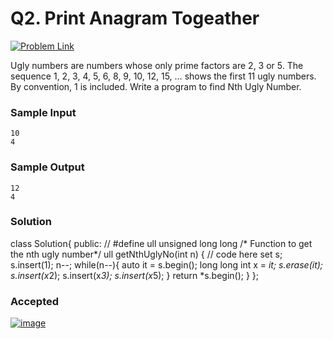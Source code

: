 # Q2. Print Anagram Togeather  
[![Problem Link](https://img.shields.io/badge/GeeksforGeeks-298D46?style=for-the-badge&logo=geeksforgeeks&logoColor=white)](https://practice.geeksforgeeks.org/problems/print-anagrams-together/1/#)

Ugly numbers are numbers whose only prime factors are 2, 3 or 5. The sequence 1, 2, 3, 4, 5, 6, 8, 9, 10, 12, 15, … shows the first 11 ugly numbers. By convention, 1 is included. Write a program to find Nth Ugly Number.

### Sample Input
```
10
4
```
### Sample Output
```
12
4 
```
### Solution 
class Solution{
public:	
	// #define ull unsigned long long
	/* Function to get the nth ugly number*/
	ull getNthUglyNo(int n) {
	    // code here
	   set <long long int> s;
	   s.insert(1);
	   n--;
	   while(n--){
	       auto it = s.begin();
	       long long int x = *it;
	       s.erase(it);
	       s.insert(x*2);
	       s.insert(x*3);
	       s.insert(x*5);
	   }
	   return *s.begin();
	}
};
### Accepted
[![image](https://user-images.githubusercontent.com/44930179/147873107-6516b2e3-9430-4e8d-af6c-a95529eef3b2.png)](https://practice.geeksforgeeks.org/viewSol.php?subId=4414e23d7e25bdddf6d738461ed8e97b&pid=703093&user=yashasvi05sakure)
